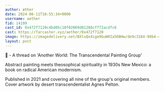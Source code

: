 ```yaml
---
author: æther
date: 2024-06-11T16:55:34+0000
username: aether
fid: 14199
cast_id: 0x472f7120c4bd05c10f02069d81288cff72acdfc6
cast: https://farcaster.xyz/aether/0x472f7120
image: https://imagedelivery.net/BXluQx4ige9GuW0Ia56BHw/de9c3184-98b4-4051-fe38-38b5681bdf00/original
layout: post
---
```


🧵 - A thread on 'Another World: The Transcendental Painting Group'

Abstract painting meets theosophical spirituality in 1930s New Mexico: a book on radical American modernism.

Published in 2021 and covering all nine of the group's original members. Cover artwork by desert transcendentalist Agnes Pelton.

<img src='https://imagedelivery.net/BXluQx4ige9GuW0Ia56BHw/de9c3184-98b4-4051-fe38-38b5681bdf00/original' alt='' referrerpolicy='no-referrer'/>
